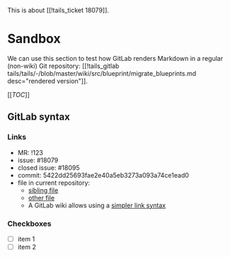 This is about [[!tails_ticket 18079]].

# Sandbox

We can use this section to test how GitLab renders Markdown in a regular
(non-wiki) Git repository: [[!tails_gitlab
tails/tails/-/blob/master/wiki/src/blueprint/migrate_blueprints.md
desc="rendered version"]].

[[_TOC_]]

## GitLab syntax

### Links

- MR: !123
- issue: #18079
- closed issue: #18095
- commit: 5422dd25693fae2e40a5eb3273a093a74ce1ead0
- file in current repository:
  - [sibling file](replace_Pidgin.mdwn)
  - [other file](../../../README.md)
  - A GitLab wiki allows using a [simpler link
    syntax](https://docs.gitlab.com/ce/user/markdown.html#wiki-specific-markdown)

### Checkboxes

- [ ] item 1
- [ ] item 2
